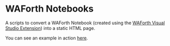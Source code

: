 # WAForth Notebooks

A scripts to convert a WAForth Notebook 
(created using the [WAForth Visual Studio Extension](https://marketplace.visualstudio.com/items?itemName=remko.waforth-vscode-extension))
into a static HTML page.

You can see an example in action [here](https://mko.re/wafnb/drawing-with-forth).